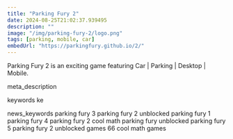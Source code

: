 ```yaml
---
title: "Parking Fury 2"
date: 2024-08-25T21:02:37.939495
description: ""
image: "/img/parking-fury-2/logo.png"
tags: [parking, mobile, car]
embedUrl: "https://parkingfury.github.io/2/"
---
```


Parking Fury 2 is an exciting game featuring Car | Parking | Desktop | Mobile.

meta_description



keywords
ke


news_keywords
parking fury 3 parking fury 2 unblocked parking fury 1 parking fury 4 parking fury 2 cool math parking fury unblocked parking fury 5 parking fury 2 unblocked games 66 cool math games
